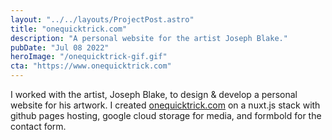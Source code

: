 ```yaml
---
layout: "../../layouts/ProjectPost.astro"
title: "onequicktrick.com"
description: "A personal website for the artist Joseph Blake."
pubDate: "Jul 08 2022"
heroImage: "/onequicktrick-gif.gif"
cta: "https://www.onequicktrick.com"
---
```


I worked with the artist, Joseph Blake, to design & develop a personal website for his artwork. I created <a href="https://onequicktrick.com" target="_blank">onequicktrick.com</a> on a nuxt.js stack with github pages hosting, google cloud storage for media, and formbold for the contact form.
